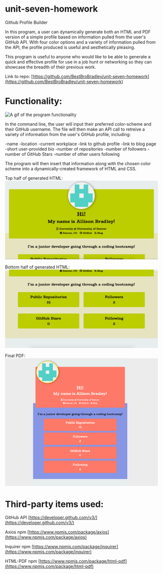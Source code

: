 # unit-seven-homework

Github Profile Builder

In this program, a user can dynamically generate both an HTML and PDF version of a simple profile based on information pulled from the user's GitHub API.  With four color options and a variety of information pulled from the API, the profile produced is useful and aesthetically pleasing.

This program is useful to anyone who would like to be able to generate a quick and effective profile for use in a job hunt or networking so 
they can showcase the breadth of their previous work.

Link to repo:
[https://github.com/BestBroBradley/unit-seven-homework](https://github.com/BestBroBradley/unit-seven-homework)

# Functionality:

![A gif of the program functionality](assets/pdf-profile-maker.gif)

In the command line, the user will input their preferred color-scheme and their GitHub username.  The file will then make an API call to retreive a variety of information from the user's GitHub profile, including:

-name
-location
-current workplace
-link to github profile
-link to blog page
-short user-provided bio
-number of repositories
-number of followers
-number of GitHub Stars
-number of other users following

The program will then insert that information along with the chosen color scheme into a dynamically-created framework of HTML and CSS.

Top half of generated HTML:
![Generated HTML page](assets/HTML-page-1.png)

Bottom half of generated HTML:
![Generated HTML page](assets/HTML-page-2.png)

Final PDF:
![Generated PDF image](assets/pdf-screenshot.png)

# Third-party items used:

GitHub API
[https://developer.github.com/v3/](https://developer.github.com/v3/)

Axios npm
[https://www.npmjs.com/package/axios](https://www.npmjs.com/package/axios)

Inquirer npm
[https://www.npmjs.com/package/inquirer](https://www.npmjs.com/package/inquirer)

HTML-PDF npm
[https://www.npmjs.com/package/html-pdf](https://www.npmjs.com/package/html-pdf)

